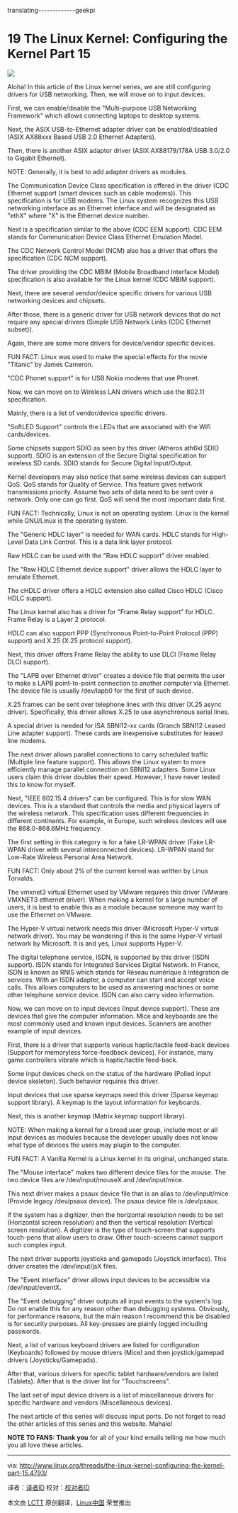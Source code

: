 translating-------------geekpi

19 The Linux Kernel: Configuring the Kernel Part 15
================================================================================
![](http://www.linux.org/attachments/slide-jpg.578/)

Aloha! In this article of the Linux kernel series, we are still configuring drivers for USB networking. Then, we will move on to input devices.

First, we can enable/disable the "Multi-purpose USB Networking Framework" which allows connecting laptops to desktop systems.

Next, the ASIX USB-to-Ethernet adapter driver can be enabled/disabled (ASIX AX88xxx Based USB 2.0 Ethernet Adapters).

Then, there is another ASIX adaptor driver (ASIX AX88179/178A USB 3.0/2.0 to Gigabit Ethernet).

NOTE: Generally, it is best to add adapter drivers as modules.

The Communication Device Class specification is offered in the driver (CDC Ethernet support (smart devices such as cable modems)). This specification is for USB modems. The Linux system recognizes this USB networking interface as an Ethernet interface and will be designated as "ethX" where "X" is the Ethernet device number.

Next is a specification similar to the above (CDC EEM support). CDC EEM stands for Communication Device Class Ethernet Emulation Model.

The CDC Network Control Model (NCM) also has a driver that offers the specification (CDC NCM support).

The driver providing the CDC MBIM (Mobile Broadband Interface Model) specification is also available for the Linux kernel (CDC MBIM support).

Next, there are several vendor/device specific drivers for various USB networking devices and chipsets.

After those, there is a generic driver for USB network devices that do not require any special drivers (Simple USB Network Links (CDC Ethernet subset)).

Again, there are some more drivers for device/vendor specific devices.

FUN FACT: Linux was used to make the special effects for the movie "Titanic" by James Cameron.

"CDC Phonet support" is for USB Nokia modems that use Phonet.

Now, we can move on to Wireless LAN drivers which use the 802.11 specification.

Mainly, there is a list of vendor/device specific drivers.

"SoftLED Support" controls the LEDs that are associated with the Wifi cards/devices.

Some chipsets support SDIO as seen by this driver (Atheros ath6kl SDIO support). SDIO is an extension of the Secure Digital specification for wireless SD cards. SDIO stands for Secure Digital Input/Output.

Kernel developers may also notice that some wireless devices can support QoS. QoS stands for Quality of Service. This feature gives network transmissions priority. Assume two sets of data need to be sent over a network. Only one can go first. QoS will send the most important data first.

FUN FACT: Technically, Linux is not an operating system. Linux is the kernel while GNU/Linux is the operating system.

The "Generic HDLC layer" is needed for WAN cards. HDLC stands for High-Level Data Link Control. This is a data link layer protocol.

Raw HDLC can be used with the "Raw HDLC support" driver enabled.

The "Raw HDLC Ethernet device support" driver allows the HDLC layer to emulate Ethernet.


The cHDLC driver offers a HDLC extension also called Cisco HDLC (Cisco HDLC support).

The Linux kernel also has a driver for "Frame Relay support" for HDLC. Frame Relay is a Layer 2 protocol.

HDLC can also support PPP (Synchronous Point-to-Point Protocol (PPP) support) and X.25 (X.25 protocol support).

Next, this driver offers Frame Relay the ability to use DLCI (Frame Relay DLCI support).

The "LAPB over Ethernet driver" creates a device file that permits the user to make a LAPB point-to-point connection to another computer via Ethernet. The device file is usually /dev/lapb0 for the first of such device.

X.25 frames can be sent over telephone lines with this driver (X.25 async driver). Specifically, this driver allows X.25 to use asynchronous serial lines.

A special driver is needed for ISA SBNI12-xx cards (Granch SBNI12 Leased Line adapter support). These cards are inexpensive substitutes for leased line modems.

The next driver allows parallel connections to carry scheduled traffic (Multiple line feature support). This allows the Linux system to more efficiently manage parallel connection on SBNI12 adapters. Some Linux users claim this driver doubles their speed. However, I have never tested this to know for myself.

Next, "IEEE 802.15.4 drivers" can be configured. This is for slow WAN devices. This is a standard that controls the media and physical layers of the wireless network. This specification uses different frequencies in different continents. For example, in Europe, such wireless devices will use the 868.0-868.6MHz frequency.

The first setting in this category is for a fake LR-WPAN driver (Fake LR-WPAN driver with several interconnected devices). LR-WPAN stand for Low-Rate Wireless Personal Area Network.

FUN FACT: Only about 2% of the current kernel was written by Linus Torvalds.

The vmxnet3 virtual Ethernet used by VMware requires this driver (VMware VMXNET3 ethernet driver). When making a kernel for a large number of users, it is best to enable this as a module because someone may want to use the Ethernet on VMware.

The Hyper-V virtual network needs this driver (Microsoft Hyper-V virtual network driver). You may be wondering if this is the same Hyper-V virtual network by Microsoft. It is and yes, Linux supports Hyper-V.

The digital telephone service, ISDN, is supported by this driver (ISDN support). ISDN stands for Integrated Services Digital Network. In France, ISDN is known as RNIS which stands for Réseau numérique à intégration de services. With an ISDN adapter, a computer can start and accept voice calls. This allows computers to be used as answering machines or some other telephone service device. ISDN can also carry video information.

Now, we can move on to input devices (Input device support). These are devices that give the computer information. Mice and keyboards are the most commonly used and known input devices. Scanners are another example of input devices.

First, there is a driver that supports various haptic/tactile feed-back devices (Support for memoryless force-feedback devices). For instance, many game controllers vibrate which is haptic/tactile feed-back.

Some input devices check on the status of the hardware (Polled input device skeleton). Such behavior requires this driver.

Input devices that use sparse keymaps need this driver (Sparse keymap support library). A keymap is the layout information for keyboards.

Next, this is another keymap (Matrix keymap support library).

NOTE: When making a kernel for a broad user group, include most or all input devices as modules because the developer usually does not know what type of devices the users may plugin to the computer.

FUN FACT: A Vanilla Kernel is a Linux kernel in its original, unchanged state.

The "Mouse interface" makes two different device files for the mouse. The two device files are /dev/input/mouseX and /dev/input/mice.

This next driver makes a psaux device file that is an alias to /dev/input/mice (Provide legacy /dev/psaux device). The psaux device file is /dev/psaux.

If the system has a digitizer, then the horizontal resolution needs to be set (Horizontal screen resolution) and then the vertical resolution (Vertical screen resolution). A digitizer is the type of touch-screen that supports touch-pens that allow users to draw. Other touch-screens cannot support such complex input.

The next driver supports joysticks and gamepads (Joystick interface). This driver creates the /dev/input/jsX files.

The "Event interface" driver allows input devices to be accessible via /dev/input/eventX.

The "Event debugging" driver outputs all input events to the system's log. Do not enable this for any reason other than debugging systems. Obviously, for performance reasons, but the main reason I recommend this be disabled is for security purposes. All key-presses are plainly logged including passwords.

Next, a list of various keyboard drivers are listed for configuration (Keyboards) followed by mouse drivers (Mice) and then joystick/gamepad drivers (Joysticks/Gamepads).

After that, various drivers for specific tablet hardware/vendors are listed (Tablets). After that is the driver list for "Touchscreens".

The last set of input device drivers is a list of miscellaneous drivers for specific hardware and vendors (Miscellaneous devices).

The next article of this series will discuss input ports. Do not forget to read the other articles of this series and this website. Mahalo!

**NOTE TO FANS: Thank you** for all of your kind emails telling me how much you all love these articles. 

--------------------------------------------------------------------------------

via: http://www.linux.org/threads/the-linux-kernel-configuring-the-kernel-part-15.4793/

译者：[译者ID](https://github.com/译者ID) 校对：[校对者ID](https://github.com/校对者ID)

本文由 [LCTT](https://github.com/LCTT/TranslateProject) 原创翻译，[Linux中国](http://linux.cn/) 荣誉推出